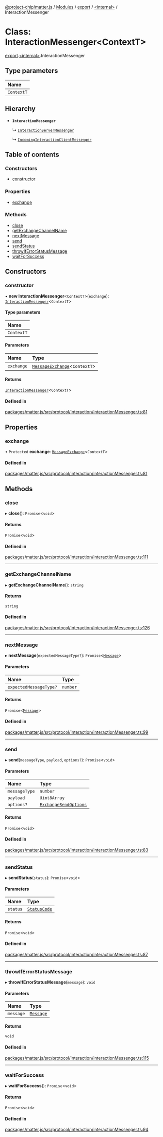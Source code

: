 [@project-chip/matter.js](../README.md) / [Modules](../modules.md) / [export](../modules/export.md) / [\<internal\>](../modules/export._internal_.md) / InteractionMessenger

# Class: InteractionMessenger\<ContextT\>

[export](../modules/export.md).[\<internal\>](../modules/export._internal_.md).InteractionMessenger

## Type parameters

| Name |
| :------ |
| `ContextT` |

## Hierarchy

- **`InteractionMessenger`**

  ↳ [`InteractionServerMessenger`](protocol_interaction_export.InteractionServerMessenger.md)

  ↳ [`IncomingInteractionClientMessenger`](protocol_interaction_export.IncomingInteractionClientMessenger.md)

## Table of contents

### Constructors

- [constructor](export._internal_.InteractionMessenger.md#constructor)

### Properties

- [exchange](export._internal_.InteractionMessenger.md#exchange)

### Methods

- [close](export._internal_.InteractionMessenger.md#close)
- [getExchangeChannelName](export._internal_.InteractionMessenger.md#getexchangechannelname)
- [nextMessage](export._internal_.InteractionMessenger.md#nextmessage)
- [send](export._internal_.InteractionMessenger.md#send)
- [sendStatus](export._internal_.InteractionMessenger.md#sendstatus)
- [throwIfErrorStatusMessage](export._internal_.InteractionMessenger.md#throwiferrorstatusmessage)
- [waitForSuccess](export._internal_.InteractionMessenger.md#waitforsuccess)

## Constructors

### constructor

• **new InteractionMessenger**\<`ContextT`\>(`exchange`): [`InteractionMessenger`](export._internal_.InteractionMessenger.md)\<`ContextT`\>

#### Type parameters

| Name |
| :------ |
| `ContextT` |

#### Parameters

| Name | Type |
| :------ | :------ |
| `exchange` | [`MessageExchange`](protocol_export.MessageExchange.md)\<`ContextT`\> |

#### Returns

[`InteractionMessenger`](export._internal_.InteractionMessenger.md)\<`ContextT`\>

#### Defined in

[packages/matter.js/src/protocol/interaction/InteractionMessenger.ts:81](https://github.com/project-chip/matter.js/blob/dfd1dc35/packages/matter.js/src/protocol/interaction/InteractionMessenger.ts#L81)

## Properties

### exchange

• `Protected` **exchange**: [`MessageExchange`](protocol_export.MessageExchange.md)\<`ContextT`\>

#### Defined in

[packages/matter.js/src/protocol/interaction/InteractionMessenger.ts:81](https://github.com/project-chip/matter.js/blob/dfd1dc35/packages/matter.js/src/protocol/interaction/InteractionMessenger.ts#L81)

## Methods

### close

▸ **close**(): `Promise`\<`void`\>

#### Returns

`Promise`\<`void`\>

#### Defined in

[packages/matter.js/src/protocol/interaction/InteractionMessenger.ts:111](https://github.com/project-chip/matter.js/blob/dfd1dc35/packages/matter.js/src/protocol/interaction/InteractionMessenger.ts#L111)

___

### getExchangeChannelName

▸ **getExchangeChannelName**(): `string`

#### Returns

`string`

#### Defined in

[packages/matter.js/src/protocol/interaction/InteractionMessenger.ts:126](https://github.com/project-chip/matter.js/blob/dfd1dc35/packages/matter.js/src/protocol/interaction/InteractionMessenger.ts#L126)

___

### nextMessage

▸ **nextMessage**(`expectedMessageType?`): `Promise`\<[`Message`](../interfaces/codec_export.Message.md)\>

#### Parameters

| Name | Type |
| :------ | :------ |
| `expectedMessageType?` | `number` |

#### Returns

`Promise`\<[`Message`](../interfaces/codec_export.Message.md)\>

#### Defined in

[packages/matter.js/src/protocol/interaction/InteractionMessenger.ts:99](https://github.com/project-chip/matter.js/blob/dfd1dc35/packages/matter.js/src/protocol/interaction/InteractionMessenger.ts#L99)

___

### send

▸ **send**(`messageType`, `payload`, `options?`): `Promise`\<`void`\>

#### Parameters

| Name | Type |
| :------ | :------ |
| `messageType` | `number` |
| `payload` | `Uint8Array` |
| `options?` | [`ExchangeSendOptions`](../modules/protocol_export.md#exchangesendoptions) |

#### Returns

`Promise`\<`void`\>

#### Defined in

[packages/matter.js/src/protocol/interaction/InteractionMessenger.ts:83](https://github.com/project-chip/matter.js/blob/dfd1dc35/packages/matter.js/src/protocol/interaction/InteractionMessenger.ts#L83)

___

### sendStatus

▸ **sendStatus**(`status`): `Promise`\<`void`\>

#### Parameters

| Name | Type |
| :------ | :------ |
| `status` | [`StatusCode`](../enums/protocol_interaction_export.StatusCode.md) |

#### Returns

`Promise`\<`void`\>

#### Defined in

[packages/matter.js/src/protocol/interaction/InteractionMessenger.ts:87](https://github.com/project-chip/matter.js/blob/dfd1dc35/packages/matter.js/src/protocol/interaction/InteractionMessenger.ts#L87)

___

### throwIfErrorStatusMessage

▸ **throwIfErrorStatusMessage**(`message`): `void`

#### Parameters

| Name | Type |
| :------ | :------ |
| `message` | [`Message`](../interfaces/codec_export.Message.md) |

#### Returns

`void`

#### Defined in

[packages/matter.js/src/protocol/interaction/InteractionMessenger.ts:115](https://github.com/project-chip/matter.js/blob/dfd1dc35/packages/matter.js/src/protocol/interaction/InteractionMessenger.ts#L115)

___

### waitForSuccess

▸ **waitForSuccess**(): `Promise`\<`void`\>

#### Returns

`Promise`\<`void`\>

#### Defined in

[packages/matter.js/src/protocol/interaction/InteractionMessenger.ts:94](https://github.com/project-chip/matter.js/blob/dfd1dc35/packages/matter.js/src/protocol/interaction/InteractionMessenger.ts#L94)
